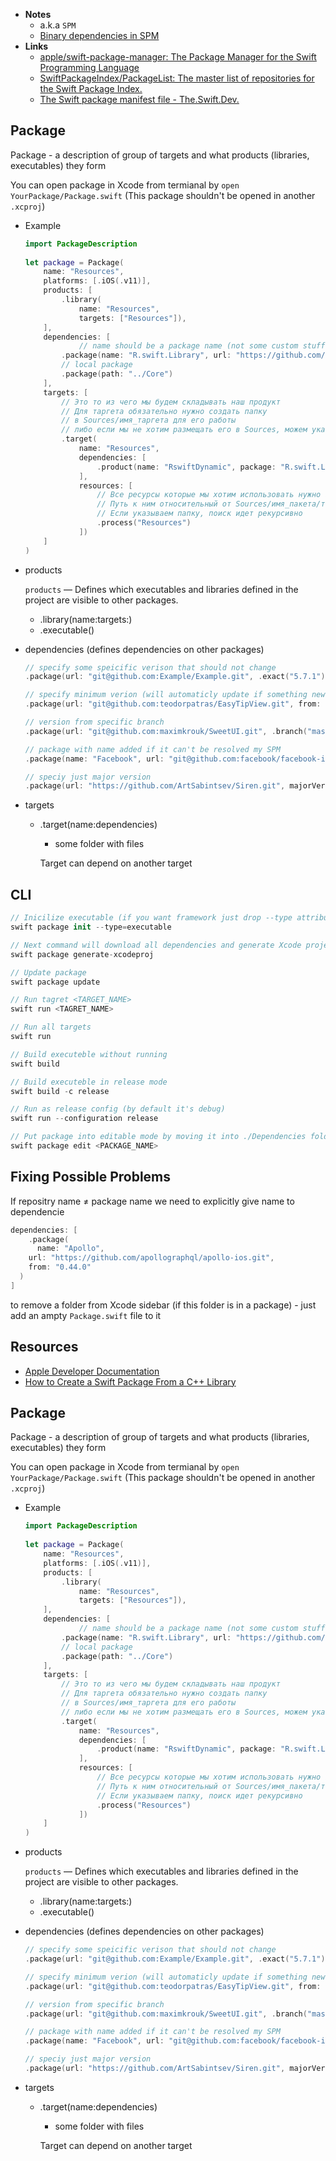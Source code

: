 - **Notes**
	- a.k.a `SPM`
	- [Binary dependencies in SPM](Binary%20dependencies%20in%20SPM.md)
- **Links**
	- [apple/swift-package-manager: The Package Manager for the Swift Programming Language](https://github.com/apple/swift-package-manager)
	- [SwiftPackageIndex/PackageList: The master list of repositories for the Swift Package Index.](https://github.com/SwiftPackageIndex/PackageList)
	- [The Swift package manifest file - The.Swift.Dev.](https://theswiftdev.com/the-swift-package-manifest-file/)

## Package

Package - a description of group of targets and what products (libraries, executables) they form 

You can open package in Xcode from termianal by `open YourPackage/Package.swift` (This package shouldn't be opened in another `.xcproj`)

- Example
    
    ```swift
    import PackageDescription
     
    let package = Package(
        name: "Resources",
        platforms: [.iOS(.v11)],
        products: [
            .library(
                name: "Resources",
                targets: ["Resources"]),
        ],
        dependencies: [
    			// name should be a package name (not some custom stuff)
            .package(name: "R.swift.Library", url: "https://github.com/mac-cain13/R.swift.Library", .branch("master")),
            // local package
            .package(path: "../Core")
        ],
        targets: [
            // Это то из чего мы будем складывать наш продукт
            // Для таргета обязательно нужно создать папку 
          	// в Sources/имя_таргета для его работы
          	// либо если мы не хотим размещать его в Sources, можем указать "path:"
            .target(
                name: "Resources",
                dependencies: [
                    .product(name: "RswiftDynamic", package: "R.swift.Library")
                ],
                resources: [
                    // Все ресурсы которые мы хотим использовать нужно явно указать
                    // Путь к ним относительный от Sources/имя_пакета/то_что_мы_указали
                    // Если указываем папку, поиск идет рекурсивно
                    .process("Resources")
                ])
        ]
    )
    ```
    
- products
    
    `products` — Defines which executables and libraries defined in the project are visible to other packages.
    
    - .library(name:targets:)
    - .executable()
- dependencies (defines dependencies on other packages)
    
    ```swift
    // specify some speicific verison that should not change
    .package(url: "git@github.com:Example/Example.git", .exact("5.7.1"))
    
    // specify minimum verion (will automaticly update if something new is comming)
    .package(url: "git@github.com:teodorpatras/EasyTipView.git", from: "2.1.0")
    
    // version from specific branch
    .package(url: "git@github.com:maximkrouk/SweetUI.git", .branch("master"))
    
    // package with name added if it can't be resolved my SPM
    .package(name: "Facebook", url: "git@github.com:facebook/facebook-ios-sdk.git", from: "9.0.0")
    
    // speciy just major version
    .package(url: "https://github.com/ArtSabintsev/Siren.git", majorVersion: 5)
    ```
    
- targets
    - .target(name:dependencies)
        - some folder with files
        
        Target can depend on another target
        

## CLI

```swift
// Inicilize executable (if you want framework just drop --type attribute)
swift package init --type=executable

// Next command will download all dependencies and generate Xcode project
swift package generate-xcodeproj 

// Update package
swift package update

// Run tagret <TARGET_NAME>
swift run <TAGRET_NAME>

// Run all targets
swift run

// Build executeble without running
swift build

// Build executeble in release mode
swift build -c release 

// Run as release config (by default it's debug) 
swift run --configuration release

// Put package into editable mode by moving it into ./Dependencies folder
swift package edit <PACKAGE_NAME>
```

## Fixing Possible Problems

If repositry name ≠ package name we need to explicitly give name to dependencie

```swift
dependencies: [
	.package(
	  name: "Apollo",
    url: "https://github.com/apollographql/apollo-ios.git",
    from: "0.44.0"
  )
]
```

to remove a folder from Xcode sidebar (if this folder is in a package) - just add an ampty `Package.swift` file to it

## Resources

- [Apple Developer Documentation](https://developer.apple.com/documentation/swift_packages/organizing_your_code_with_local_packages)
- [How to Create a Swift Package From a C++ Library](https://betterprogramming.pub/how-to-create-a-swift-package-from-a-c-library-fb5cd606220f)

## Package

Package - a description of group of targets and what products (libraries, executables) they form 

You can open package in Xcode from termianal by `open YourPackage/Package.swift` (This package shouldn't be opened in another `.xcproj`)

- Example
    
    ```swift
    import PackageDescription
     
    let package = Package(
        name: "Resources",
        platforms: [.iOS(.v11)],
        products: [
            .library(
                name: "Resources",
                targets: ["Resources"]),
        ],
        dependencies: [
    			// name should be a package name (not some custom stuff)
            .package(name: "R.swift.Library", url: "https://github.com/mac-cain13/R.swift.Library", .branch("master")),
            // local package
            .package(path: "../Core")
        ],
        targets: [
            // Это то из чего мы будем складывать наш продукт
            // Для таргета обязательно нужно создать папку 
          	// в Sources/имя_таргета для его работы
          	// либо если мы не хотим размещать его в Sources, можем указать "path:"
            .target(
                name: "Resources",
                dependencies: [
                    .product(name: "RswiftDynamic", package: "R.swift.Library")
                ],
                resources: [
                    // Все ресурсы которые мы хотим использовать нужно явно указать
                    // Путь к ним относительный от Sources/имя_пакета/то_что_мы_указали
                    // Если указываем папку, поиск идет рекурсивно
                    .process("Resources")
                ])
        ]
    )
    ```
    
- products
    
    `products` — Defines which executables and libraries defined in the project are visible to other packages.
    
    - .library(name:targets:)
    - .executable()
- dependencies (defines dependencies on other packages)
    
    ```swift
    // specify some speicific verison that should not change
    .package(url: "git@github.com:Example/Example.git", .exact("5.7.1"))
    
    // specify minimum verion (will automaticly update if something new is comming)
    .package(url: "git@github.com:teodorpatras/EasyTipView.git", from: "2.1.0")
    
    // version from specific branch
    .package(url: "git@github.com:maximkrouk/SweetUI.git", .branch("master"))
    
    // package with name added if it can't be resolved my SPM
    .package(name: "Facebook", url: "git@github.com:facebook/facebook-ios-sdk.git", from: "9.0.0")
    
    // speciy just major version
    .package(url: "https://github.com/ArtSabintsev/Siren.git", majorVersion: 5)
    ```
    
- targets
    - .target(name:dependencies)
        - some folder with files
        
        Target can depend on another target
        
